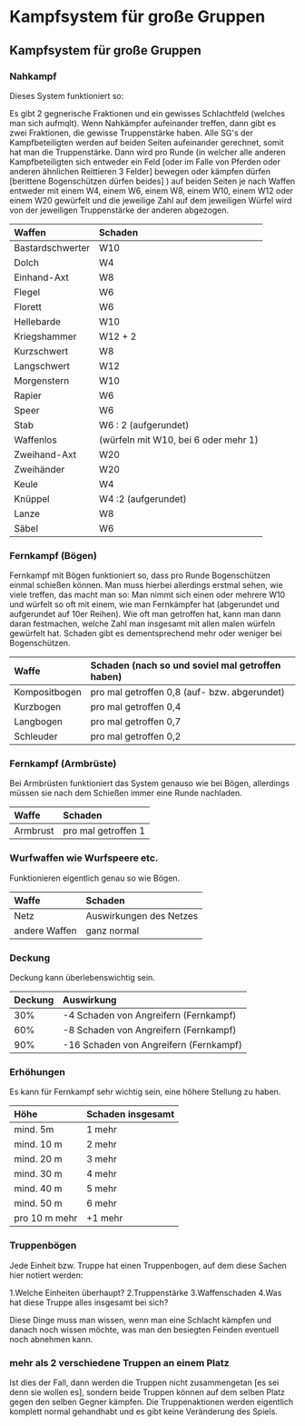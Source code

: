 # Kampfsystem für große Gruppen

## Kampfsystem für große Gruppen

### Nahkampf

Dieses System funktioniert so:

Es gibt 2 gegnerische Fraktionen und ein gewisses Schlachtfeld \(welches man sich aufmqlt\). Wenn Nahkämpfer aufeinander treffen, dann gibt es zwei Fraktionen, die gewisse Truppenstärke haben. Alle SG's der Kampfbeteiligten werden auf beiden Seiten aufeinander gerechnet, somit hat man die Truppenstärke. Dann wird pro Runde \(in welcher alle anderen Kampfbeteiligten sich entweder ein Feld \[oder im Falle von Pferden oder anderen ähnlichen Reittieren 3 Felder\] bewegen oder kämpfen dürfen \[berittene Bogenschützen dürfen beides\] \) auf beiden Seiten je nach Waffen entweder mit einem W4, einem W6, einem W8, einem W10, einem W12 oder einem W20 gewürfelt und die jeweilige Zahl auf dem jeweiligen Würfel wird von der jeweiligen Truppenstärke der anderen abgezogen.

| Waffen | Schaden |
| :--- | :--- |
| Bastardschwerter | W10 |
| Dolch | W4 |
| Einhand-Axt | W8 |
| Flegel | W6 |
| Florett | W6 |
| Hellebarde | W10 |
| Kriegshammer | W12 + 2 |
| Kurzschwert | W8 |
| Langschwert | W12 |
| Morgenstern | W10 |
| Rapier | W6 |
| Speer | W6 |
| Stab | W6 : 2 \(aufgerundet\) |
| Waffenlos | \(würfeln mit W10, bei 6 oder mehr 1\) |
| Zweihand-Axt | W20 |
| Zweihänder | W20 |
| Keule | W4 |
| Knüppel | W4 :2 \(aufgerundet\) |
| Lanze | W8 |
| Säbel | W6 |

### Fernkampf \(Bögen\)

Fernkampf mit Bögen funktioniert so, dass pro Runde Bogenschützen einmal schießen können. Man muss hierbei allerdings erstmal sehen, wie viele treffen, das macht man so: Man nimmt sich einen oder mehrere W10 und würfelt so oft mit einem, wie man Fernkämpfer hat \(abgerundet und aufgerundet auf 10er Reihen\). Wie oft man getroffen hat, kann man dann daran festmachen, welche Zahl man insgesamt mit allen malen würfeln gewürfelt hat. Schaden gibt es dementsprechend mehr oder weniger bei Bogenschützen.

| Waffe | Schaden \(nach so und soviel mal getroffen haben\) |
| :--- | :--- |
| Kompositbogen | pro mal getroffen 0,8 \(auf- bzw. abgerundet\) |
| Kurzbogen | pro mal getroffen 0,4 |
| Langbogen | pro mal getroffen 0,7 |
| Schleuder | pro mal getroffen 0,2 |

### Fernkampf \(Armbrüste\)

Bei Armbrüsten funktioniert das System genauso wie bei Bögen, allerdings müssen sie nach dem Schießen immer eine Runde nachladen.

| Waffe | Schaden |
| :--- | :--- |
| Armbrust | pro mal getroffen 1 |

### Wurfwaffen wie Wurfspeere etc.

Funktionieren eigentlich genau so wie Bögen.

| Waffe | Schaden |
| :--- | :--- |
| Netz | Auswirkungen des Netzes |
| andere Waffen | ganz normal |

### Deckung

Deckung kann überlebenswichtig sein.

| Deckung | Auswirkung |
| :--- | :--- |
| 30% | -4 Schaden von Angreifern \(Fernkampf\) |
| 60% | -8 Schaden von Angreifern \(Fernkampf\) |
| 90% | -16 Schaden von Angreifern \(Fernkampf\) |

### Erhöhungen

Es kann für Fernkampf sehr wichtig sein, eine höhere Stellung zu haben.

| Höhe | Schaden insgesamt |
| :--- | :--- |
| mind. 5m | 1 mehr |
| mind. 10 m | 2 mehr |
| mind. 20 m | 3 mehr |
| mind. 30 m | 4 mehr |
| mind. 40 m | 5 mehr |
| mind. 50 m | 6 mehr |
| pro 10 m mehr | +1 mehr |

### Truppenbögen

Jede Einheit bzw. Truppe hat einen Truppenbogen, auf dem diese Sachen hier notiert werden:

1.Welche Einheiten überhaupt? 2.Truppenstärke 3.Waffenschaden 4.Was hat diese Truppe alles insgesamt bei sich?

Diese Dinge muss man wissen, wenn man eine Schlacht kämpfen und danach noch wissen möchte, was man den besiegten Feinden eventuell noch abnehmen kann.

### mehr als 2 verschiedene Truppen an einem Platz

Ist dies der Fall, dann werden die Truppen nicht zusammengetan \[es sei denn sie wollen es\], sondern beide Truppen können auf dem selben Platz gegen den selben Gegner kämpfen. Die Truppenaktionen werden eigentlich komplett normal gehandhabt und es gibt keine Veränderung des Spiels.

